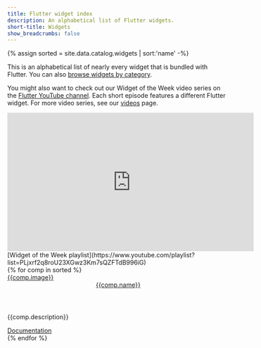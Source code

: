 ```yaml
---
title: Flutter widget index
description: An alphabetical list of Flutter widgets.
short-title: Widgets
show_breadcrumbs: false
---
```


{% assign sorted = site.data.catalog.widgets | sort:'name' -%}

This is an alphabetical list of nearly every widget that is bundled with
Flutter. You can also [browse widgets by category][catalog].

You might also want to check out our Widget of the Week video series
on the [Flutter YouTube channel]({{site.social.youtube}}). Each short
episode features a different Flutter widget. For more video series, see
our [videos](/docs/resources/videos) page.

<iframe width="560" height="315" src="https://www.youtube.com/embed/b_sQ9bMltGU" frameborder="0" allow="accelerometer; autoplay; encrypted-media; gyroscope; picture-in-picture" allowfullscreen></iframe>
[Widget of the Week playlist](https://www.youtube.com/playlist?list=PLjxrf2q8roU23XGwz3Km7sQZFTdB996iG)

<div class="card-deck card-deck--responsive">
{% for comp in sorted %}
    <div class="card">
        <a href="{{comp.link}}">
            <div class="card-image-holder">
                {{comp.image}}
            </div>
        </a>
        <div class="card-body">
            <a href="{{comp.link}}"><header class="card-title">{{comp.name}}</header></a>
            <p class="card-text">{{comp.description}}</p>
        </div>
        <div class="card-footer card-footer--transparent">
            <a href="{{comp.link}}">Documentation</a>
        </div>
    </div>
{% endfor %}
</div>

[catalog]: /docs/development/ui/widgets
